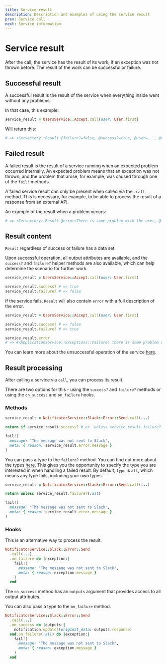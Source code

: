 ```yaml
---
title: Service result
description: Description and examples of using the service result
prev: Service call
next: Service information
---
```


# Service result

After the call, the service has the result of its work, if an exception was not thrown before.
The result of the work can be successful or failure.

## Successful result

A successful result is the result of the service when everything inside went without any problems.

In that case, this example:

```ruby
service_result = UsersService::Accept.call(user: User.first)
```

Will return this:

```ruby
# => <Servactory::Result @failure?=false, @success?=true, @user=..., @user?=true>
```

## Failed result

A failed result is the result of a service running when an expected problem occurred internally.
An expected problem means that an exception was not thrown, and the problem that arose, for example, was caused through one of the `fail!` methods.

A failed service result can only be present when called via the `.call` method.
This is necessary, for example, to be able to process the result of a response from an external API.

An example of the result when a problem occurs:

```ruby
# => <Servactory::Result @error=There is some problem with the user, @failure?=true, @success?=false>
```

## Result content

`Result` regardless of success or failure has a data set.

Upon successful operation, all output attributes are available,
and the `success?` and `failure?` helper methods are also available,
which can help determine the scenario for further work.

```ruby
service_result = UsersService::Accept.call(user: User.first)

service_result.success? # => true
service_result.failure? # => false
```

If the service fails, `Result` will also contain `error` with a full description of the error.

```ruby
service_result = UsersService::Accept.call(user: User.first)

service_result.success? # => false
service_result.failure? # => true

service_result.error
# => #<ApplicationService::Exceptions::Failure: There is some problem with the user>
```

You can learn more about the unsuccessful operation of the service [here](../exceptions/failure).

## Result processing

After calling a service via `call`, you can process its result.

There are two options for this - using the `success?` and `failure?` methods or using the `on_success` and `on_failure` hooks.

### Methods

```ruby
service_result = NotificatorService::Slack::Error::Send.call(...)

return if service_result.success? # or `unless service_result.failure?`

fail!(
  message: "The message was not sent to Slack", 
  meta: { reason: service_result.error.message }
)
```

You can pass a type to the `failure?` method. You can find out more about the types [here](../exceptions/failure#method-fail).
This gives you the opportunity to specify the type you are interested in when handling a failed result.
By default, `type` is `all`, which means any type fails, including your own types.

```ruby
service_result = NotificatorService::Slack::Error::Send.call(...)

return unless service_result.failure?(:all)

fail!(
  message: "The message was not sent to Slack", 
  meta: { reason: service_result.error.message }
)
```

### Hooks

This is an alternative way to process the result.

```ruby
NotificatorService::Slack::Error::Send
  .call(...)
  .on_failure do |exception:| 
    fail!(
      message: "The message was not sent to Slack", 
      meta: { reason: exception.message }
    )
  end
```

The `on_success` method has an `outputs` argument that provides access to all output attributes.

You can also pass a type to the `on_failure` method.

```ruby
NotificatorService::Slack::Error::Send
  .call(...)
  .on_success do |outputs:|
    notification.update!(original_data: outputs.response)
  end.on_failure(:all) do |exception:| 
    fail!(
      message: "The message was not sent to Slack", 
      meta: { reason: exception.message }
    )
  end
```
